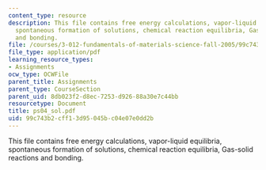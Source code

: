 ```yaml
---
content_type: resource
description: This file contains free energy calculations, vapor-liquid equilibria,
  spontaneous formation of solutions, chemical reaction equilibria, Gas-solid reactions
  and bonding.
file: /courses/3-012-fundamentals-of-materials-science-fall-2005/99c743b2cff13d95045bc04e07e0dd2b_ps04_sol.pdf
file_type: application/pdf
learning_resource_types:
- Assignments
ocw_type: OCWFile
parent_title: Assignments
parent_type: CourseSection
parent_uid: 8db023f2-d8ec-7253-d926-88a30e7c44bb
resourcetype: Document
title: ps04_sol.pdf
uid: 99c743b2-cff1-3d95-045b-c04e07e0dd2b
---
```

This file contains free energy calculations, vapor-liquid equilibria, spontaneous formation of solutions, chemical reaction equilibria, Gas-solid reactions and bonding.

